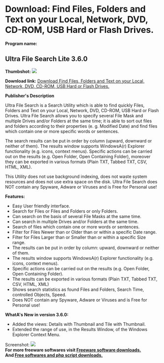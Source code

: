 # Download: Find Files, Folders and Text on your Local, Network, DVD, CD-ROM, USB Hard or Flash Drives.

**Program name:**

## Ultra File Search Lite 3.6.0

  
**Thumbshot:** ![](http://www.freewarefiles.com/screenshot/ultrafilesearch09_md.gif)   
  
**Download link:** [Download Find Files, Folders and Text on your Local, Network, DVD, CD-ROM, USB Hard or Flash Drives.](http://freesoftwares.boysofts.com/Ultra-File-Search_program_50727.html)  
  


**Publisher's Description**  
  


Ultra File Search is a Search Utility which is able to find quickly Files, Folders and Text on your Local, Network, DVD, CD-ROM, USB Hard or Flash Drives. Ultra File Search allows you to specify several File Mask and multiple Drives and/or Folders at the same time; it is able to sort out files and folders according to their properties (e. g. Modified Date) and find files which contain one or more specific words or sentences. 

The search results can be put in order by column (upward, downward or neither of them). The results window supports WindowsA(r) Explorer functionality (e.g. icons, context menus). Specific actions can be carried out on the results (e.g. Open Folder, Open Containing Folder), moreover they can be exported in various formats (Plain TXT, Tabbed TXT, CSV, HTML, XML).

This Utility does not use background indexing, does not waste system resources and does not use extra space on the disk. Ultra File Search does NOT contain any Spyware, Adware or Viruses and is Free for Personal use! 

**Features:**

  * Easy User friendly interface. 
  * Search for Files or Files and Folders or only Folders. 
  * Can search on the basis of several File Masks at the same time. 
  * Can search in multiple Drives and/or Folders at the same time. 
  * Search of files which contain one or more words or sentences. 
  * Filter for Files Newer than or Older than or within a specific Date range. 
  * Filter for Files Larger than or Smaller than or within a specific Size range. 
  * The results can be put in order by column: upward, downward or neither of them. 
  * The results window supports WindowsA(r) Explorer functionality (e.g. icons, context menus). 
  * Specific actions can be carried out on the results (e.g. Open Folder, Open Containing Folder). 
  * The results can be exported in various formats (Plain TXT, Tabbed TXT, CSV, HTML, XML) 
  * Shows search statistics as found Files and Folders, Search Time, controlled Objects, Speed. 
  * Does NOT contain any Spyware, Adware or Viruses and is Free for Personal use! 

**WhatA's New in version 3.6.0:**

  * Added the views: Details with Thumbnail and Tile with Thumbnail. 
  * Extended the range of use, in the Results Window, of the Windows Explorer Context Menu. 

  
  
Screenshot: ![](http://www.freewarefiles.com/screenshot/ultrafilesearch09.gif)   
**For more freeware softwares visit [Freeware software downloads.](http://freesoftwares.boysofts.com/)**   
**And [Free softwares and php script downloads.](http://www.boysofts.com/)**
